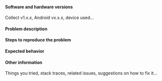 <!-- 

Thank you for taking the time to report an ODK Collect issue!

This space is for bugs that have clear reproduction steps and expected behavior. For unexpected behavior that is unclear how to address, general usage questions, form design questions, and to ask about the source code, please visit the ODK forum: https://forum.getodk.org

Before filling the template below, visit https://github.com/getodk/collect/issues?q=is%3Aissue and search to see whether your issue was already reported or fixed. If you find a match, comment on it or add a +1 rather than posting a new issue. If you find a problem you know how to fix, submit a pull request. 🎉

Feature suggestions should be described [in the forum Features category](https://forum.getodk.org/c/features) and discussed by the broader user community. Once there is a clear way forward, issues should be filed on the relevant repositories.

-->

#### Software and hardware versions 
Collect v1.x.x, Android vx.x.x, device used...

#### Problem description

#### Steps to reproduce the problem

#### Expected behavior

#### Other information 
Things you tried, stack traces, related issues, suggestions on how to fix it...
